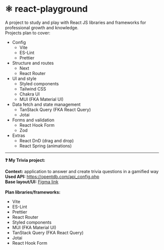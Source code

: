 # ⚛️ react-playground

A project to study and play with React JS libraries and frameworks for professional growth and knowledge.<br>
Projects plan to cover:

- Config
  - Vite
  - ES-Lint
  - Prettier
- Structure and routes
  - Next
  - React Router
- UI and style
  - Styled components
  - Tailwind CSS
  - Chakra UI
  - MUI (FKA Material UI)
- Data fetch and state management
  - TanStack Query (FKA React Query)
  - Jotai
- Forms and validation
  - React Hook Form
  - Zod
- Extras
  - React DnD (drag and drop)
  - React Spring (animations)

---

**:question: My Trivia project:**

**Context:** application to answer and create trivia questions in a gamified way<br>
**Used API:** https://opentdb.com/api_config.php<br>
**Base layout/UI:** [Figma link](https://www.figma.com/file/tropeJkxPdLftEnKXuvTgP/My-Trivia?type=design&t=wvuCwDbyJ7mw3Tfl-6)<br><br>
**Plan libraries/frameworks:**<br>

- Vite
- ES-Lint
- Prettier
- React Router
- Styled components
- MUI (FKA Material UI)
- TanStack Query (FKA React Query)
- Jotai
- React Hook Form

